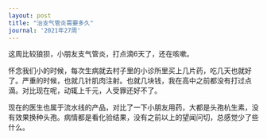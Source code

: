 ```yaml
---
layout: post
title: "治支气管炎需要多久"
journal: '2021年27周'
---
```


这周比较狼狈，小朋友支气管炎，打点滴6天了，还在咳嗽。

怀念我们小的时候，每次生病就去村子里的小诊所里买上几片药，吃几天也就好了。严重的时候，也就几针肌肉注射。也就几块钱，我在高中之前都没有打过点滴。对比现在呢，动辄上千元，人受罪还好不了。

现在的医生也属于流水线的产品，对比了一下小朋友用药，大都是头孢杭生素，没有效果换种头孢。病情都是看化验结果，没有之前以上的望闻问切，总感觉少了些什么。
